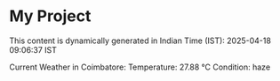 # My Project

This content is dynamically generated in Indian Time (IST): 2025-04-18 09:06:37 IST


Current Weather in Coimbatore:
Temperature: 27.88 °C
Condition: haze
